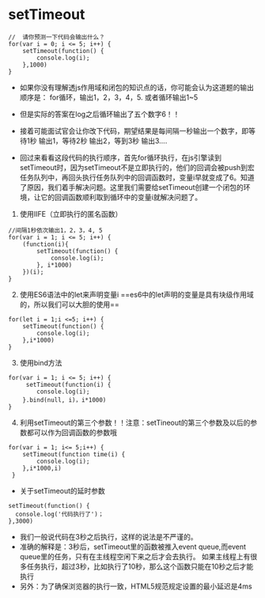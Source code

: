 # setTimeout


```
//  请你预测一下代码会输出什么？
for(var i = 0; i <= 5; i++) {
    setTimeout(function() {
        console.log(i);
    },1000)
}
```

- 如果你没有理解透js作用域和闭包的知识点的话，你可能会认为这道题的输出顺序是：
for循环，输出1，2，3，4，5.  或者循环输出1~5

- 但是实际的答案在log之后循环输出了五个数字6！！
- 接着可能面试官会让你改下代码，期望结果是每间隔一秒输出一个数字，即等待1秒  输出1，等待2秒 输出2，等到3秒 输出3....
- 回过来看看这段代码的执行顺序，首先for循环执行，在js引擎读到setTimeout时，因为setTimeout不是立即执行的，他们的回调会被push到宏任务队列中，再回头执行任务队列中的回调函数时，变量i早就变成了6。知道了原因，我们着手解决问题。这里我们需要给setTimeout创建一个闭包的环境，让它的回调函数顺利取到循环中的变量i就解决问题了。
1. 使用IIFE（立即执行的匿名函数）

```
//间隔1秒依次输出1，2，3，4, 5
for(var i = 1; i <= 5; i++) {
    (function(i){
        setTimeout(function() {
            console.log(i);
        }, i*1000)
    })(i);
}
```
2. 使用ES6语法中的let来声明变量i
   ==es6中的let声明的变量是具有块级作用域的，所以我们可以大胆的使用==

```
for(let i = 1;i <=5; i++) {
    setTimeout(function() {
        console.log(i);
    },i*1000)
}
```
3. 使用bind方法

```
for(var i = 1; i <= 5; i++) {
     setTimeout(function(i) {
        console.log(i);
    }.bind(null, i)，i*1000)
}
```
4. 利用setTimeout的第三个参数！！注意：setTineout的第三个参数及以后的参数都可以作为回调函数的参数哦

```
for(var i = 1; i<= 5;i++) {
    setTimeout(function time(i) {
        console.log(i);
    },i*1000,i)
 }
```
- 关于setTimeout的延时参数

```
setTimeout(function() {
  console.log('代码执行了')；
},3000)
```
- 我们一般说代码在3秒之后执行，这样的说法是不严谨的。
- 准确的解释是：3秒后，setTimeout里的函数被推入event queue,而event queue里的任务，只有在主线程空闲下来之后才会去执行。
如果主线程上有很多任务执行，超过3秒，比如执行了10秒，那么这个函数只能在10秒之后才能执行
- 另外：为了确保浏览器的执行一致，HTML5规范规定设置的最小延迟是4ms
